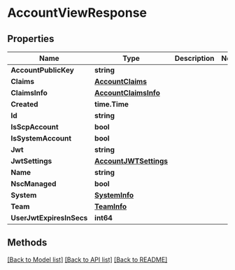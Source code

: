 # AccountViewResponse

## Properties

Name | Type | Description | Notes
------------ | ------------- | ------------- | -------------
**AccountPublicKey** | **string** |  | 
**Claims** | [**AccountClaims**](AccountClaims.md) |  | 
**ClaimsInfo** | [**AccountClaimsInfo**](AccountClaimsInfo.md) |  | 
**Created** | **time.Time** |  | 
**Id** | **string** |  | 
**IsScpAccount** | **bool** |  | 
**IsSystemAccount** | **bool** |  | 
**Jwt** | **string** |  | 
**JwtSettings** | [**AccountJWTSettings**](AccountJWTSettings.md) |  | 
**Name** | **string** |  | 
**NscManaged** | **bool** |  | 
**System** | [**SystemInfo**](SystemInfo.md) |  | 
**Team** | [**TeamInfo**](TeamInfo.md) |  | 
**UserJwtExpiresInSecs** | **int64** |  | 

## Methods


[[Back to Model list]](../README.md#documentation-for-models) [[Back to API list]](../README.md#documentation-for-api-endpoints) [[Back to README]](../README.md)


